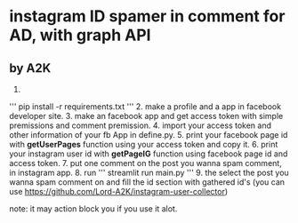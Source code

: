 # instagram	ID spamer in comment for AD, with graph API
## by A2K

1. 
'''
pip install -r requirements.txt
'''
2. make a profile and a app in facebook developer site.
3. make an facebook app and get access token with simple premissions and comment premission.
4. import your access token and other information of your fb App in define.py.
5. print your facebook page id with **getUserPages** function using your access token and copy it.
6. print your instagram user id with **getPageIG** function using facebook page id and access token.
7. put one comment on the post you wanna spam comment, in instagram app.
8. run 
'''
streamlit run main.py
'''
9. the select the post you wanna spam comment on and fill the id section with gathered id's (you can use https://github.com/Lord-A2K/instagram-user-collector)

note: it may action block you if you use it alot.
